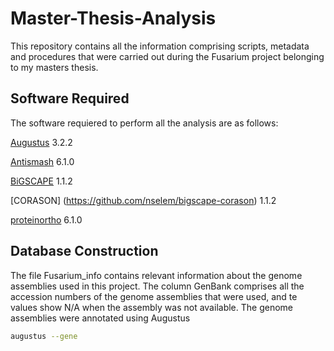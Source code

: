 # Master-Thesis-Analysis
This repository contains all the information comprising scripts, metadata and procedures that were carried out during the Fusarium project belonging to my masters thesis.
## Software Required
The software requiered to perform all the analysis are as follows:

[Augustus](https://github.com/Gaius-Augustus/Augustus) 3.2.2

[Antismash](https://github.com/antismash/antismash) 6.1.0

[BiGSCAPE](https://github.com/nselem/bigscape-corason) 1.1.2

[CORASON] (https://github.com/nselem/bigscape-corason) 1.1.2

[proteinortho](https://gitlab.com/paulklemm_PHD/proteinortho) 6.1.0

## Database Construction
The file Fusarium_info contains relevant information about the genome assemblies used in this project. The column GenBank comprises all the accession numbers of the genome assemblies that were used, and te values show N/A when the assembly was not available. The genome assemblies were annotated using Augustus

```bash
augustus --gene
```
